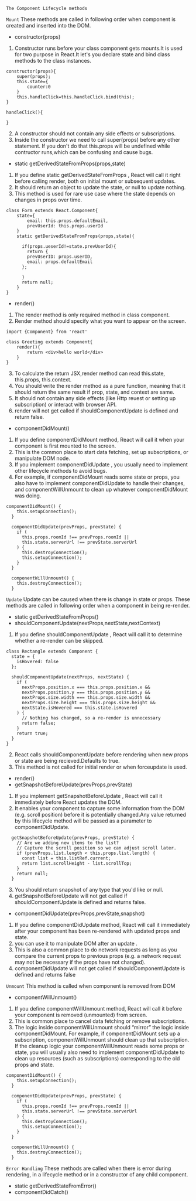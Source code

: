 `The Component Lifecycle methods`

`Mount`
These methods are called in following order when component is created and inserted into the DOM.

- constructor(props)

1. Constructor runs before your class component gets mounts.It is used for two purpose in React.It let's you declare state and bind class methods to the class instances.

```
constructor(props){
    super(props);
    this.state={
        counter:0
    }
    this.handleClick=this.handleClick.bind(this);
}

handleClick(){

}
```

2. A constructor should not contain any side effects or subscriptions.
3. Inside the constructor we need to call super(props) before any other statement. If you don't do that this.props will be undefined while contructor runs,which can be confusing and cause bugs.

- static getDerivedStateFromProps(props,state)

1. If you define static getDerivedStateFromProps , React will call it right before calling render, both on initial mount or subsequent updates.
2. It should return an object to update the state, or null to update nothing.
3. This method is used for rare use case where the state depends on changes in props over time.

```
class Form extends React.Component{
    state={
        email: this.props.defaultEmail,
        prevUserId: this.props.userId
    }
    static getDerivedStateFromProps(props,state){

      if(props.ueserId!=state.prevUserId){
        return {
        prevUserID: props.userID,
        email: props.defaultEmail
      };

      }
      return null;
    }
}

```

- render()

1. The render method is only required method in class component.
2. Render method should specify what you want to appear on the screen.

```
import {Component} from 'react'

class Greeting extends Component{
    render(){
        return <div>hello world</div>
    }
}
```

3. To calculate the return JSX,render method can read this.state, this.props, this.context.
4. You should write the render method as a pure function, meaning that it should return the same result if prop, state, and context are same.
5. It should not contain any side effects (like Http reuest or setting up subscription) or interact with browser API.
6. render will not get called if shouldComponentUpdate is defined and return false.

- componentDidMount()

1. If you define componentDidMount method, React will call it when your component is first mounted to the screen.
2. This is the common place to start data fetching, set up subscriptions, or manipulate DOM node.
3. If you implement componentDidUpdate , you usually need to implement other lifecycle methods to avoid bugs.
4. For example, if componentDidMount reads some state or props, you also have to implement componentDidUpdate to handle their changes, and componentWillUnmount to clean up whatever componentDidMount was doing.

```
componentDidMount() {
    this.setupConnection();
  }

  componentDidUpdate(prevProps, prevState) {
    if (
      this.props.roomId !== prevProps.roomId ||
      this.state.serverUrl !== prevState.serverUrl
    ) {
      this.destroyConnection();
      this.setupConnection();
    }
  }

  componentWillUnmount() {
    this.destroyConnection();
  }
```

`Update`
Update can be caused when there is change in state or props. These methods are called in following order when a component in being re-render.

- static getDerivedStateFromProps()
- shouldComponentUpdate(nextProps,nextState,nextContext)

1. If you define shouldComponentUpdate , React will call it to determine whether a re-render can be skipped.

```
class Rectangle extends Component {
  state = {
    isHovered: false
  };

  shouldComponentUpdate(nextProps, nextState) {
    if (
      nextProps.position.x === this.props.position.x &&
      nextProps.position.y === this.props.position.y &&
      nextProps.size.width === this.props.size.width &&
      nextProps.size.height === this.props.size.height &&
      nextState.isHovered === this.state.isHovered
    ) {
      // Nothing has changed, so a re-render is unnecessary
      return false;
    }
    return true;
  }
}
```

2.  React calls shouldComponentUpdate before rendering when new props or state are being recieved.Defaults to true.
3.  This method is not called for initial render or when forceupdate is used.

- render()
- getSnapshotBeforeUpdate(prevProps,prevState)

1. If you implement getSnapshotBeforeUpdate , React will call it immediately before React updates the DOM.
2. It enables your component to capture some information from the DOM (e.g. scroll position) before it is potentially changed.Any value returned by this lifecycle method will be passed as a parameter to componentDidUpdate.

```
  getSnapshotBeforeUpdate(prevProps, prevState) {
    // Are we adding new items to the list?
    // Capture the scroll position so we can adjust scroll later.
    if (prevProps.list.length < this.props.list.length) {
      const list = this.listRef.current;
      return list.scrollHeight - list.scrollTop;
    }
    return null;
  }
```

3. You should return snapshot of any type that you'd like or null.
4. getSnapshotBeforeUpdate will not get called if shouldComponentUpdate is defined and returns false.

- componentDidUpdate(prevProps,prevState,snapshot)

1. If you define componentDidUpdate method, React will call it immediately after your component has been re-rendered with updated props and state.
2. you can use it to manipulate DOM after an update .
3. This is also a common place to do network requests as long as you compare the current props to previous props (e.g. a network request may not be necessary if the props have not changed).
4. componentDidUpdate will not get called if shouldComponentUpdate is defined and returns false

`Unmount`
This method is called when component is removed from DOM

- componentWillUnmount()

1. If you define componentWillUnmount method, React will call it before your component is removed (unmounted) from screen.
2. This is common place to cancel data fetching or remove subscriptions.
3. The logic inside componentWillUnmount should “mirror” the logic inside componentDidMount. For example, if componentDidMount sets up a subscription, componentWillUnmount should clean up that subscription. If the cleanup logic your componentWillUnmount reads some props or state, you will usually also need to implement componentDidUpdate to clean up resources (such as subscriptions) corresponding to the old props and state.

```
componentDidMount() {
    this.setupConnection();
  }

  componentDidUpdate(prevProps, prevState) {
    if (
      this.props.roomId !== prevProps.roomId ||
      this.state.serverUrl !== prevState.serverUrl
    ) {
      this.destroyConnection();
      this.setupConnection();
    }
  }

  componentWillUnmount() {
    this.destroyConnection();
  }

```

`Error Handling`
These methods are called when there is error during rendering, in a lifecycle method or in a constructor of any child component.

- static getDerivedStateFromError()
- componentDidCatch()
